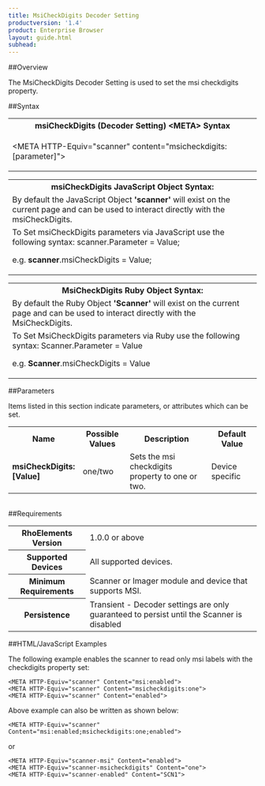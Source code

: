 ```yaml
---
title: MsiCheckDigits Decoder Setting
productversion: '1.4'
product: Enterprise Browser
layout: guide.html
subhead: 
---
```

##Overview

The MsiCheckDigits Decoder Setting is used to set the msi checkdigits property.

##Syntax

<table class="re-table"><tr><th class="tableHeading">msiCheckDigits (Decoder Setting) &lt;META&gt; Syntax
</th></tr><tr><td class="clsSyntaxCells clsOddRow"><p>&lt;META HTTP-Equiv="scanner" content="msicheckdigits:[parameter]"&gt;</p></td></tr></table>
<table class="re-table"><tr><th class="tableHeading">msiCheckDigits JavaScript Object Syntax:</th></tr><tr><td class="clsSyntaxCells clsOddRow">
By default the JavaScript Object <b>'scanner'</b> will exist on the current page and can be used to interact directly with the msiCheckDigits.
</td></tr><tr><td class="clsSyntaxCells clsEvenRow">
To Set msiCheckDigits parameters via JavaScript use the following syntax: scanner.Parameter = Value;
<P />e.g. <b>scanner</b>.msiCheckDigits = Value;
</td></tr></table>
<table class="re-table"><tr><th class="tableHeading">MsiCheckDigits Ruby Object Syntax:</th></tr><tr><td class="clsSyntaxCells clsOddRow">
By default the Ruby Object <b>'Scanner'</b> will exist on the current page and can be used to interact directly with the MsiCheckDigits.
</td></tr><tr><td class="clsSyntaxCells clsEvenRow">
To Set MsiCheckDigits parameters via Ruby use the following syntax: Scanner.Parameter = Value
<P />e.g. <b>Scanner</b>.msiCheckDigits = Value
</td></tr></table>



##Parameters


Items listed in this section indicate parameters, or attributes which can be set.
<table class="re-table"><col width="20%" /><col width="20%" /><col width="38%" /><col width="22%" /><tr><th class="tableHeading">Name</th><th class="tableHeading">Possible Values</th><th class="tableHeading">Description</th><th class="tableHeading">Default Value</th></tr><tr><td class="clsSyntaxCells clsOddRow"><b>msiCheckDigits:[Value]
</b></td><td class="clsSyntaxCells clsOddRow">one/two</td><td class="clsSyntaxCells clsOddRow">Sets the msi checkdigits property to one or two.</td><td class="clsSyntaxCells clsOddRow">Device specific</td></tr></table>
<table class="re-table"><col width="78%" /><col width="8%" /><col width="1%" /><col width="5%" /><col width="1%" /><col width="5%" /><col width="2%" /></table>





##Requirements

<table class="re-table"><tr><th class="tableHeading">RhoElements Version</th><td class="clsSyntaxCell clsEvenRow">1.0.0 or above
</td></tr><tr><th class="tableHeading">Supported Devices</th><td class="clsSyntaxCell clsOddRow">All supported devices.</td></tr><tr><th class="tableHeading">Minimum Requirements</th><td class="clsSyntaxCell clsOddRow">Scanner or Imager module and device that supports MSI.</td></tr><tr><th class="tableHeading">Persistence</th><td class="clsSyntaxCell clsEvenRow">Transient - Decoder settings are only guaranteed to persist until the Scanner is disabled</td></tr></table>


##HTML/JavaScript Examples

The following example enables the scanner to read only msi labels with the checkdigits property set:

	<META HTTP-Equiv="scanner" Content="msi:enabled">
	<META HTTP-Equiv="scanner" Content="msicheckdigits:one">
	<META HTTP-Equiv="scanner" Content="enabled">
	
Above example can also be written as shown below:

	<META HTTP-Equiv="scanner" Content="msi:enabled;msicheckdigits:one;enabled">
	
or

	<META HTTP-Equiv="scanner-msi" Content="enabled">
	<META HTTP-Equiv="scanner-msicheckdigits" Content="one">
	<META HTTP-Equiv="scanner-enabled" Content="SCN1">
	



